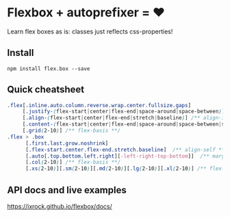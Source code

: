 # Flexbox + autoprefixer = ❤

Learn flex boxes as is: classes just reflects css-properties!

## Install
`npm install flex.box --save`

## Quick cheatsheet
```css
.flex[.inline.auto.column.reverse.wrap.center.fullsize.gaps]
     [.justify-(flex-start|center|flex-end|space-around|space-between)] /** justify-content **/
     [.align-(flex-start|center|flex-end|stretch|baseline)] /** align-items **/
     [.content-(flex-start|center|flex-end|space-around|space-between|stretch)] /** align-content **/
     [.grid(2-10)] /** flex-basis **/
.flex > .box
      [.first.last.grow.noshrink]
      [.flex-start.center.flex-end.stretch.baseline]  /** align-self **/
      [.auto[.top.bottom.left.right][-left-right-top-bottom]]  /** margin **/
      [.col(2-10)] /** flex-basis **/
      [.xs(2-10)][.sm(2-10)][.md(2-10)][.lg(2-10)][.xl(2-10)] /** flex-basis **/
```

## API docs and live examples
https://ixrock.github.io/flexbox/docs/
